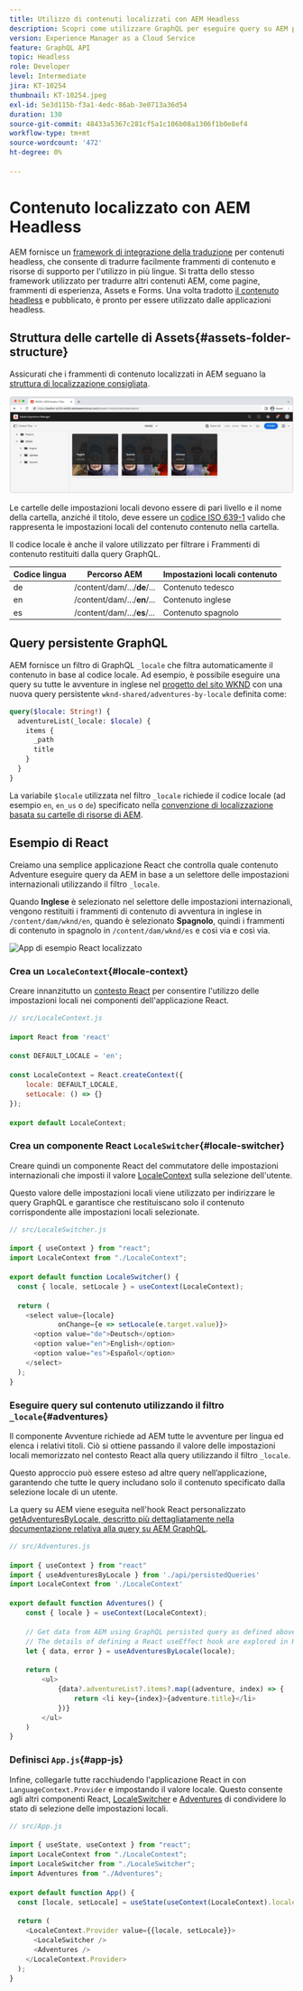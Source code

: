```yaml
---
title: Utilizzo di contenuti localizzati con AEM Headless
description: Scopri come utilizzare GraphQL per eseguire query su AEM per contenuti localizzati.
version: Experience Manager as a Cloud Service
feature: GraphQL API
topic: Headless
role: Developer
level: Intermediate
jira: KT-10254
thumbnail: KT-10254.jpeg
exl-id: 5e3d115b-f3a1-4edc-86ab-3e0713a36d54
duration: 130
source-git-commit: 48433a5367c281cf5a1c106b08a1306f1b0e8ef4
workflow-type: tm+mt
source-wordcount: '472'
ht-degree: 0%

---
```


# Contenuto localizzato con AEM Headless

AEM fornisce un [framework di integrazione della traduzione](https://experienceleague.adobe.com/docs/experience-manager-cloud-service/content/sites/administering/reusing-content/translation/integration-framework.html) per contenuti headless, che consente di tradurre facilmente frammenti di contenuto e risorse di supporto per l&#39;utilizzo in più lingue. Si tratta dello stesso framework utilizzato per tradurre altri contenuti AEM, come pagine, frammenti di esperienza, Assets e Forms. Una volta tradotto [il contenuto headless](https://experienceleague.adobe.com/docs/experience-manager-cloud-service/content/headless/journeys/translation/overview.html?lang=it) e pubblicato, è pronto per essere utilizzato dalle applicazioni headless.

## Struttura delle cartelle di Assets{#assets-folder-structure}

Assicurati che i frammenti di contenuto localizzati in AEM seguano la [struttura di localizzazione consigliata](https://experienceleague.adobe.com/docs/experience-manager-cloud-service/content/headless/journeys/translation/getting-started.html#recommended-structure).

![Cartelle risorse AEM localizzate](./assets/localized-content/asset-folders.jpg)

Le cartelle delle impostazioni locali devono essere di pari livello e il nome della cartella, anziché il titolo, deve essere un [codice ISO 639-1](https://en.wikipedia.org/wiki/List_of_ISO_639-1_codes) valido che rappresenta le impostazioni locali del contenuto contenuto nella cartella.

Il codice locale è anche il valore utilizzato per filtrare i Frammenti di contenuto restituiti dalla query GraphQL.

| Codice lingua | Percorso AEM | Impostazioni locali contenuto |
|--------------------------------|----------|----------|
| de | /content/dam/.../**de**/... | Contenuto tedesco |
| en | /content/dam/.../**en**/... | Contenuto inglese |
| es | /content/dam/.../**es**/... | Contenuto spagnolo |

## Query persistente GraphQL

AEM fornisce un filtro di GraphQL `_locale` che filtra automaticamente il contenuto in base al codice locale. Ad esempio, è possibile eseguire una query su tutte le avventure in inglese nel [progetto del sito WKND](https://github.com/adobe/aem-guides-wknd) con una nuova query persistente `wknd-shared/adventures-by-locale` definita come:

```graphql
query($locale: String!) {
  adventureList(_locale: $locale) {
    items {      
      _path
      title
    }
  }
}
```

La variabile `$locale` utilizzata nel filtro `_locale` richiede il codice locale (ad esempio `en`, `en_us` o `de`) specificato nella [convenzione di localizzazione basata su cartelle di risorse di AEM](#assets-folder-structure).

## Esempio di React

Creiamo una semplice applicazione React che controlla quale contenuto Adventure eseguire query da AEM in base a un selettore delle impostazioni internazionali utilizzando il filtro `_locale`.

Quando __Inglese__ è selezionato nel selettore delle impostazioni internazionali, vengono restituiti i frammenti di contenuto di avventura in inglese in `/content/dam/wknd/en`, quando è selezionato __Spagnolo__, quindi i frammenti di contenuto in spagnolo in `/content/dam/wknd/es` e così via e così via.

![App di esempio React localizzato](./assets/localized-content/react-example.png)

### Crea un `LocaleContext`{#locale-context}

Creare innanzitutto un [contesto React](https://reactjs.org/docs/context.html) per consentire l&#39;utilizzo delle impostazioni locali nei componenti dell&#39;applicazione React.

```javascript
// src/LocaleContext.js

import React from 'react'

const DEFAULT_LOCALE = 'en';

const LocaleContext = React.createContext({
    locale: DEFAULT_LOCALE, 
    setLocale: () => {}
});

export default LocaleContext;
```

### Crea un componente React `LocaleSwitcher`{#locale-switcher}

Creare quindi un componente React del commutatore delle impostazioni internazionali che imposti il valore [LocaleContext](#locale-context) sulla selezione dell&#39;utente.

Questo valore delle impostazioni locali viene utilizzato per indirizzare le query GraphQL e garantisce che restituiscano solo il contenuto corrispondente alle impostazioni locali selezionate.

```javascript
// src/LocaleSwitcher.js

import { useContext } from "react";
import LocaleContext from "./LocaleContext";

export default function LocaleSwitcher() {
  const { locale, setLocale } = useContext(LocaleContext);

  return (
    <select value={locale}
            onChange={e => setLocale(e.target.value)}>
      <option value="de">Deutsch</option>
      <option value="en">English</option>
      <option value="es">Español</option>
    </select>
  );
}
```

### Eseguire query sul contenuto utilizzando il filtro `_locale`{#adventures}

Il componente Avventure richiede ad AEM tutte le avventure per lingua ed elenca i relativi titoli. Ciò si ottiene passando il valore delle impostazioni locali memorizzato nel contesto React alla query utilizzando il filtro `_locale`.

Questo approccio può essere esteso ad altre query nell’applicazione, garantendo che tutte le query includano solo il contenuto specificato dalla selezione locale di un utente.

La query su AEM viene eseguita nell&#39;hook React personalizzato [getAdventuresByLocale, descritto più dettagliatamente nella documentazione relativa alla query su AEM GraphQL](./aem-headless-sdk.md).

```javascript
// src/Adventures.js

import { useContext } from "react"
import { useAdventuresByLocale } from './api/persistedQueries'
import LocaleContext from './LocaleContext'

export default function Adventures() {
    const { locale } = useContext(LocaleContext);

    // Get data from AEM using GraphQL persisted query as defined above 
    // The details of defining a React useEffect hook are explored in How to > AEM Headless SDK
    let { data, error } = useAdventuresByLocale(locale);

    return (
        <ul>
            {data?.adventureList?.items?.map((adventure, index) => { 
                return <li key={index}>{adventure.title}</li>
            })}
        </ul>
    )
}
```

### Definisci `App.js`{#app-js}

Infine, collegarle tutte racchiudendo l&#39;applicazione React in con `LanguageContext.Provider` e impostando il valore locale. Questo consente agli altri componenti React, [LocaleSwitcher](#locale-switcher) e [Adventures](#adventures) di condividere lo stato di selezione delle impostazioni locali.

```javascript
// src/App.js

import { useState, useContext } from "react";
import LocaleContext from "./LocaleContext";
import LocaleSwitcher from "./LocaleSwitcher";
import Adventures from "./Adventures";

export default function App() {
  const [locale, setLocale] = useState(useContext(LocaleContext).locale);

  return (
    <LocaleContext.Provider value={{locale, setLocale}}>
      <LocaleSwitcher />
      <Adventures />
    </LocaleContext.Provider>
  );
}
```
